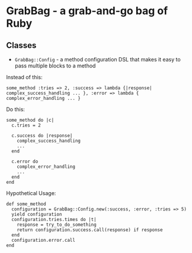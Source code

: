 # GrabBag - a grab-and-go bag of Ruby

## Classes

* `GrabBag::Config` - a method configuration DSL that makes it easy to pass multiple blocks to a method

Instead of this:

    some_method :tries => 2, :success => lambda {|response| complex_success_handling ... }, :error => lambda { complex_error_handling ... }

Do this:

    some_method do |c|
      c.tries = 2

      c.success do |response|
        complex_success_handling
        ...
      end

      c.error do
        complex_error_handling
        ...
      end
    end

Hypothetical Usage:

    def some_method
      configuration = GrabBag::Config.new(:success, :error, :tries => 5)
      yield configuration
      configuration.tries.times do |t|
        response = try_to_do_something
        return configuration.success.call(response) if response
      end
      configuration.error.call
    end
